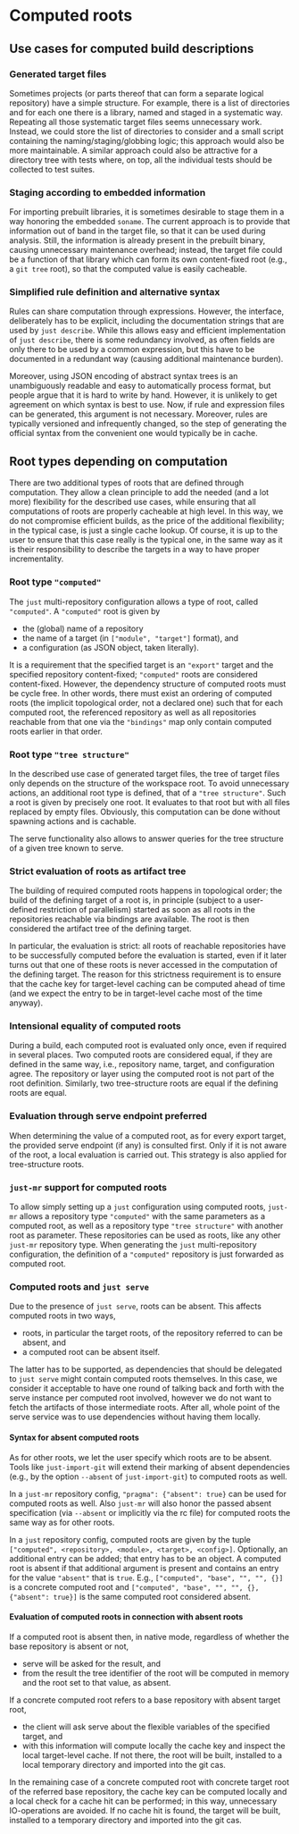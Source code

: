 Computed roots
==============

Use cases for computed build descriptions
-----------------------------------------

### Generated target files

Sometimes projects (or parts thereof that can form a separate logical
repository) have a simple structure. For example, there is a list of
directories and for each one there is a library, named and staged in a
systematic way. Repeating all those systematic target files seems
unnecessary work. Instead, we could store the list of directories to
consider and a small script containing the naming/staging/globbing
logic; this approach would also be more maintainable. A similar approach
could also be attractive for a directory tree with tests where, on top,
all the individual tests should be collected to test suites.

### Staging according to embedded information

For importing prebuilt libraries, it is sometimes desirable to stage
them in a way honoring the embedded `soname`. The current approach is to
provide that information out of band in the target file, so that it can
be used during analysis. Still, the information is already present in
the prebuilt binary, causing unnecessary maintenance overhead; instead,
the target file could be a function of that library which can form its
own content-fixed root (e.g., a `git tree` root), so that the computed
value is easily cacheable.

### Simplified rule definition and alternative syntax

Rules can share computation through expressions. However, the interface,
deliberately has to be explicit, including the documentation strings
that are used by `just describe`. While this allows easy and efficient
implementation of `just describe`, there is some redundancy involved, as
often fields are only there to be used by a common expression, but this
have to be documented in a redundant way (causing additional maintenance
burden).

Moreover, using JSON encoding of abstract syntax trees is an
unambiguously readable and easy to automatically process format, but
people argue that it is hard to write by hand. However, it is unlikely
to get agreement on which syntax is best to use. Now, if rule and
expression files can be generated, this argument is not
necessary. Moreover, rules are typically versioned and infrequently
changed, so the step of generating the official syntax from the
convenient one would typically be in cache.

Root types depending on computation
-----------------------------------

There are two additional types of roots that are defined through
computation. They allow a clean principle to add the needed (and a
lot more) flexibility for the described use cases, while ensuring that
all computations of roots are properly cacheable at high level. In this
way, we do not compromise efficient builds, as the price of the
additional flexibility; in the typical case, is just a single cache
lookup. Of course, it is up to the user to ensure that this case really
is the typical one, in the same way as it is their responsibility to
describe the targets in a way to have proper incrementality.

### Root type `"computed"`

The `just` multi-repository configuration allows a type of root,
called `"computed"`. A `"computed"` root is given by

 - the (global) name of a repository
 - the name of a target (in `["module", "target"]` format), and
 - a configuration (as JSON object, taken literally).

It is a requirement that the specified target is an `"export"` target
and the specified repository content-fixed; `"computed"` roots are
considered content-fixed. However, the dependency structure of computed
roots must be cycle free. In other words, there must exist an ordering
of computed roots (the implicit topological order, not a declared one)
such that for each computed root, the referenced repository as well as
all repositories reachable from that one via the `"bindings"` map only
contain computed roots earlier in that order.

### Root type `"tree structure"`

In the described use case of generated target files, the tree of
target files only depends on the structure of the workspace root. To
avoid unnecessary actions, an additional root type is defined,
that of a `"tree structure"`. Such a root is given by precisely
one root. It evaluates to that root but with all files replaced
by empty files. Obviously, this computation can be done without
spawning actions and is cachable.

The serve functionality also allows to answer queries for the
tree structure of a given tree known to serve.

### Strict evaluation of roots as artifact tree

The building of required computed roots happens in topological order;
the build of the defining target of a root is, in principle (subject to
a user-defined restriction of parallelism) started as soon as all roots
in the repositories reachable via bindings are available. The root is
then considered the artifact tree of the defining target.

In particular, the evaluation is strict: all roots of reachable
repositories have to be successfully computed before the evaluation is
started, even if it later turns out that one of these roots is never
accessed in the computation of the defining target. The reason for this
strictness requirement is to ensure that the cache key for target-level
caching can be computed ahead of time (and we expect the entry to be in
target-level cache most of the time anyway).

### Intensional equality of computed roots

During a build, each computed root is evaluated only once, even if
required in several places. Two computed roots are considered equal, if
they are defined in the same way, i.e., repository name, target, and
configuration agree. The repository or layer using the computed root is
not part of the root definition. Similarly, two tree-structure roots
are equal if the defining roots are equal.

### Evaluation through serve endpoint preferred

When determining the value of a computed root, as for every export
target, the provided serve endpoint (if any) is consulted first.
Only if it is not aware of the root, a local evaluation is carried
out. This strategy is also applied for tree-structure roots.

### `just-mr` support for computed roots

To allow simply setting up a `just` configuration using computed
roots, `just-mr` allows a repository type `"computed"` with the same
parameters as a computed root, as well as a repository type `"tree
structure"` with another root as parameter. These repositories can
be used as roots, like any other `just-mr` repository type. When
generating the `just` multi-repository configuration, the definition
of a `"computed"` repository is just forwarded as computed root.

### Computed roots and `just serve`

Due to the presence of `just serve`, roots can be absent. This
affects computed roots in two ways,

 - roots, in particular the target roots, of the repository referred
   to can be absent, and
 - a computed root can be absent itself.

The latter has to be supported, as dependencies that should be
delegated to `just serve` might contain computed roots themselves.
In this case, we consider it acceptable to have one round of talking
back and forth with the serve instance per computed root involved,
however we do not want to fetch the artifacts of those intermediate
roots. After all, whole point of the serve service was to use
dependencies without having them locally.

#### Syntax for absent computed roots

As for other roots, we let the user specify which roots are to be
absent. Tools like `just-import-git` will extend their marking of absent
dependencies (e.g., by the option `--absent` of `just-import-git`)
to computed roots as well.

In a `just-mr` repository config, `"pragma": {"absent": true}` can
be used for computed roots as well. Also `just-mr` will also honor
the passed absent specification (via `--absent` or implicitly via
the rc file) for computed roots the same way as for other roots.

In a `just` repository config, computed roots are given by the
tuple `["computed", <repository>, <module>, <target>, <config>]`.
Optionally, an additional entry can be added; that entry has to be
an object. A computed root is absent if that additional argument
is present and contains an entry for the value `"absent"` that
is `true`. E.g., `["computed", "base", "", "", {}]` is a concrete
computed root and `["computed", "base", "", "", {}, {"absent":
true}]` is the same computed root considered absent.

#### Evaluation of computed roots in connection with absent roots

If a computed root is absent then, in native mode, regardless of whether
the base repository is absent or not,

 - serve will be asked for the result, and
 - from the result the tree identifier of the root will be computed
   in memory and the root set to that value, as absent.

If a concrete computed root refers to a base repository with absent
target root,

 - the client will ask serve about the flexible variables of the
   specified target, and
 - with this information will compute locally the cache key and
   inspect the local target-level cache. If not there, the root will
   be built, installed to a local temporary directory and imported
   into the git cas.

In the remaining case of a concrete computed root with concrete
target root of the referred base repository, the cache key can be
computed locally and a local check for a cache hit can be performed;
in this way, unnecessary IO-operations are avoided. If no cache
hit is found, the target will be built, installed to a temporary
directory and imported into the git cas.
